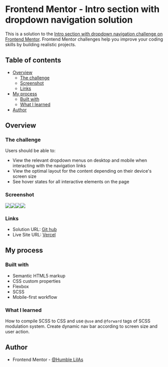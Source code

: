 # Frontend Mentor - Intro section with dropdown navigation solution

This is a solution to the [Intro section with dropdown navigation challenge on Frontend Mentor](https://www.frontendmentor.io/challenges/intro-section-with-dropdown-navigation-ryaPetHE5). Frontend Mentor challenges help you improve your coding skills by building realistic projects. 

## Table of contents

- [Overview](#overview)
  - [The challenge](#the-challenge)
  - [Screenshot](#screenshot)
  - [Links](#links)
- [My process](#my-process)
  - [Built with](#built-with)
  - [What I learned](#what-i-learned)
- [Author](#author)




## Overview

### The challenge

Users should be able to:

- View the relevant dropdown menus on desktop and mobile when interacting with the navigation links
- View the optimal layout for the content depending on their device's screen size
- See hover states for all interactive elements on the page

### Screenshot

![](./desktop.png)![](./mobile.png)![](./mobile-nav-active.png)![](./mobile-hidden-list%20active.png)

### Links

- Solution URL: [Git hub](https://github.com/humbl3LilaS/intro-section-with-dropdown-navigation-main.git)
- Live Site URL: [Vercel](https://intro-section-with-dropdown-navigation-main-phi.vercel.app/)

## My process

### Built with

- Semantic HTML5 markup
- CSS custom properties
- Flexbox
- SCSS
- Mobile-first workflow


### What I learned

How to compile SCSS to CSS and use `@use` and `@forward` tags of SCSS modulation system.
Create dynamic nav bar according to screen size and user action.


## Author


- Frontend Mentor - [@Humble LilAs](https://www.frontendmentor.io/profile/humbl3lalis)




